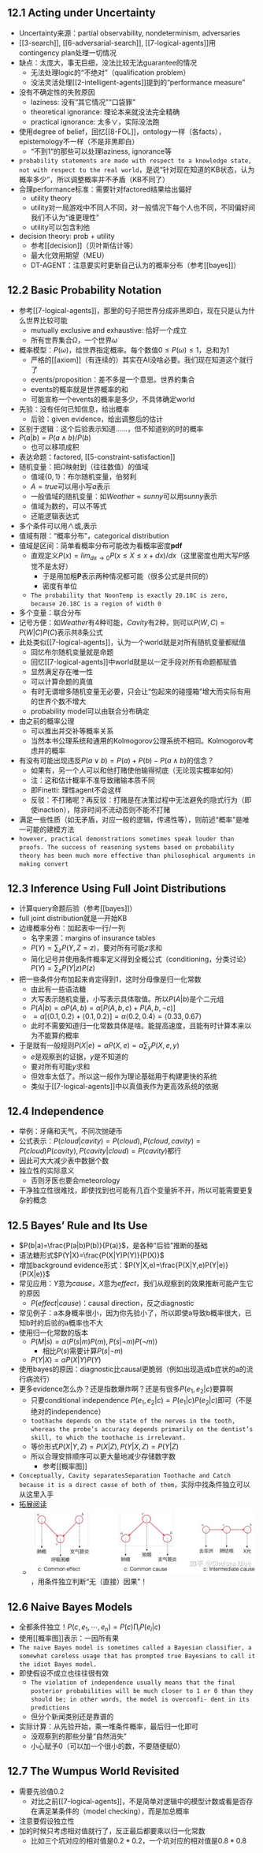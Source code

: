 ## 12.1 Acting under Uncertainty
- Uncertainty来源：partial observability, nondeterminism, adversaries
- [[3-search]], [[6-adversarial-search]], [[7-logical-agents]]用contingency plan处理一切情况
- 缺点：太庞大，事无巨细，没法比较无法guarantee的情况
  - 无法处理logic的“不绝对”（qualification problem）
  - 没法灵活处理[[2-intelligent-agents]]提到的“performance measure”
- 没有不确定性的失败原因
  - laziness: 没有“其它情况”“口袋罪”
  - theoretical ignorance: 理论本来就没法完全精确
  - practical ignorance: 太多$\vee$，实际没法跑
- 使用degree of belief，回忆[[8-FOL]]，ontology一样（各facts），epistemology不一样（不是非黑即白）
  - “不到1”的那些可以处理laziness, ignorance等
- `probability statements are made with respect to a knowledge state, not with respect to the real world`，是说“针对现在知道的KB状态，认为概率多少”，所以调整概率并不矛盾（KB不同了）
- 合理performance标准：需要针对factored结果给出偏好
  - utility theory
  - utility对一局游戏中不同人不同，对一般情况下每个人也不同，不同偏好间我们不认为“谁更理性”
  - utility可以包含利他
- decision theory: prob + utility
  - 参考[[decision]]（贝叶斯估计等）
  - 最大化效用期望（MEU）
  - DT-AGENT：注意要实时更新自己认为的概率分布（参考[[bayes]]）
## 12.2 Basic Probability Notation
- 参考[[7-logical-agents]]，那里的句子把世界分成非黑即白，现在只是认为什么世界比较可能
  - mutually exclusive and exhaustive: 恰好一个成立
  - 所有世界集合$\Omega$，一个世界$\omega$
- 概率模型：$P(\omega)$，给世界指定概率。每个数值$0\le P(\omega)\le 1$，总和为1
  - 严格的[[axiom]]（有连续的）其实在AI没啥必要。我们现在知道这个就行了
  - events/proposition：差不多是一个意思。世界的集合
  - events的概率就是世界概率的和
  - 可能宣称一个events的概率是多少，不具体确定world
- 先验：没有任何已知信息，给出概率
  - 后验：given evidence，给出调整后的估计
- 区别于逻辑：这个后验表示知道……，但不知道别的时的概率
- $P(a|b)=P(a\wedge b)/P(b)$
  - 也可以移项成积
- 表达命题：factored, [[5-constraint-satisfaction]]
- 随机变量：把$\Omega$映射到（往往数值）的值域
  - 值域$\{0,1\}$：布尔随机变量，伯努利
  - $A=true$可以用小写$a$表示
  - 一般值域的随机变量：如$Weather=sunny$可以用$sunny$表示
  - 值域为数的，可以不等式
  - 还能逻辑表达式
- 多个条件可以用$\wedge$或$,$表示
- 值域有限：“概率分布”，categorical distribution
- 值域是区间：简单看概率分布可能改为看概率密度**pdf**
  - 直观定义$P(x)=lim_{dx\to 0} P(x\le X\le x+dx)/dx$（这里密度也用大写$P$感觉不是太好）
    - 于是用加粗**P**表示两种情况都可能（很多公式是共同的）
    - 密度有单位
  - `The probability that NoonTemp is exactly 20.18C is zero, because 20.18C is a region of width 0`
- 多个变量：联合分布
- 记号方便：如$Weather$有4种可能，$Cavity$有2种，则可以$P(W,C)=P(W|C)P(C)$表示共8条公式
- 此处类似[[7-logical-agents]]，认为一个world就是对所有随机变量都赋值
  - 回忆布尔随机变量就是命题
  - 回忆[[7-logical-agents]]中world就是以一定手段对所有命题都赋值
  - 显然满足存在唯一性
  - 可以计算命题的真值
  - 有时无谓增多随机变量无必要，只会让“包起来的碰撞箱”增大而实际有用的世界个数不增大
  - probability model可以由联合分布确定
- 由之前的概率公理
  - 可以推出并交补等概率关系
  - 当然本书公理系统和通用的Kolmogorov公理系统不相同。Kolmogorov考虑并的概率
- 有没有可能出现违反$P(a\vee b)=P(a)+P(b)-P(a\wedge b)$的信念？
  - 如果有，另一个人可以和他打赌使他输得彻底（无论现实概率如何）
  - 注：这和估计概率不准导致赌输本质不同
  - 即Finetti: 理性agent不会这样
  - 反驳：不打赌呢？再反驳：打赌是在决策过程中无法避免的隐式行为（即使inaction），除非时间不流动否则不能不打赌
- 满足一些性质（如无矛盾，对应一般的逻辑，传递性等），则前述“概率”是唯一可能的建模方法
- `however, practical demonstrations sometimes speak louder than proofs. The success of reasoning systems based on probability theory has been much more effective than philosophical arguments in making convert`
## 12.3 Inference Using Full Joint Distributions
- 计算query命题后验（参考[[bayes]]）
- full joint distribution就是一开始KB
- 边缘概率分布：加起表中一行/一列
  - 名字来源：margins of insurance tables
  - $P(Y)=\sum_z P(Y,Z=z)$，要对所有可能$z$求和
  - 简化记号并使用条件概率定义得到全概公式（conditioning，分类讨论）$P(Y)=\sum_z P(Y|z)P(z)$
- 把一些条件分布加起来肯定得到1，这时分母像是归一化常数
  - 由此有一些语法糖
  - 大写表示随机变量，小写表示具体取值。所以$P(A|b)$是个二元组
  - $P(A|b)=\alpha P(A,b)=\alpha[P(A,b,c)+P(A,b,\neg c)]$
  - $=\alpha[\langle 0.1, 0.2\rangle +\langle0.1, 0.2\rangle]=\alpha\langle 0.2, 0.4\rangle=\langle0.33, 0.67\rangle$
  - 此时不需要知道归一化常数具体是啥。能提高速度，且能有时计算本来以为不能算的概率
- 于是就有一般规则$P(X|e)=\alpha P(X,e)=\alpha\sum_y P(X,e,y)$
  - $e$是观察到的证据，$y$是不知道的
  - 要对所有可能$y$求和
  - 但效率太低了。所以这一般作为理论基础用于构建更快的系统
  - 类似于[[7-logical-agents]]中以真值表作为更高效系统的依据
## 12.4 Independence
- 举例：牙痛和天气，不同次抛硬币
- 公式表示：$P(cloud|cavity)=P(cloud),P(cloud,cavity)=P(cloud)P(cavity),P(cavity|cloud)=P(cavity)$都行
- 因此可大大减少表中数据个数
- 独立性的实际意义
  - 否则牙医也要会meteorology
- 干净独立性很难找，即使找到也可能有几百个变量拆不开，所以可能需要更复杂的概念
## 12.5 Bayes’ Rule and Its Use
- $P(b|a)=\frac{P(a|b)P(b)}{P(a)}$，是各种“后验”推断的基础
- 语法糖形式$P(Y|X)=\frac{P(X|Y)P(Y)}{P(X)}$
- 增加background evidence形式：$P(Y|X,e)=\frac{P(X|Y,e)P(Y|e)}{P(X|e)}$
- 常见应用：$Y$意为$cause$，$X$意为$effect$，我们从观察到的效果推断可能产生它的原因
  - $P(effect|cause)$：causal direction，反之diagnostic
- 常见例子：a本身概率很小，因为你先验小了，所以即使a导致b概率很大，已知b时的后验的a概率也不大
- 使用归一化常数的版本
  - $P(M|s)=\alpha\langle P(s|m)P(m),P(s|\neg m) P(\neg m) \rangle$
    - 相比$P(s)$需要计算$P(s|\neg m)$
  - $P(Y|X)=\alpha P(X|Y)P(Y)$
- 使用bayes的原因：diagnostic比causal更脆弱（例如出现造成b症状的a的流行病流行）
- 更多evidence怎么办？还是指数爆炸啊？还是有很多$P(e_1,e_2|c)$要算啊
  - 只要conditional independence $P(e_1,e_2|c)=P(e_1|c)P(e_2|c)$即可（不是绝对的independence）
  - `toothache depends on the state of the nerves in the tooth, whereas the probe’s accuracy depends primarily on the dentist’s skill, to which the toothache is irrelevant.`
  - 等价形式$P(X|Y,Z)=P(X|Z),P(Y|X,Z)=P(Y|Z)$
  - 所以合理安排顺序可以更大量地减少存储数字数
    - 参考[[概率图]]
- `Conceptually, Cavity separatesSeparation Toothache and Catch because it is a direct cause of both of them`，实际中找条件独立可以从这里入手
- [拓展阅读](https://zhuanlan.zhihu.com/p/397796913)
  - ![](causal.png)，用条件独立判断“无（直接）因果”！
## 12.6 Naive Bayes Models
- 全都条件独立！$P(c,e_1,\cdots,e_n)=P(c)\prod_i P(e_i|c)$
- 使用[[概率图]]表示：一因所有果
- `The naive Bayes model is sometimes called a Bayesian classifier, a somewhat careless usage that has prompted true Bayesians to call it the idiot Bayes model.`
- 即使假设不成立也往往很有效
  - `The violation of independence usually means that the final posterior probabilities will be much closer to 1 or 0 than they should be; in other words, the model is overconfi- dent in its predictions`
  - 但分个新闻类别还是靠谱的
- 实际计算：从先验开始，乘一堆条件概率，最后归一化即可
  - 没观察到的那些分量“自然消失”
  - 小心赋予0（可以加一个很小的数，不要随便赋0）
## 12.7 The Wumpus World Revisited
- 需要先验值0.2
  - 对比之前[[7-logical-agents]]，不是简单对逻辑中的模型计数或看是否存在满足某条件的（model checking），而是加总概率
- 注意要假设独立性
- 加的时候只考虑相对值就行了，反正最后都要乘以归一化常数
  - 比如三个坑对应的相对值是$0.2*0.2$，一个坑对应的相对值是$0.8*0.8$